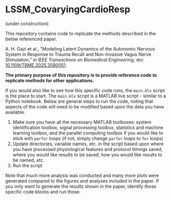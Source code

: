 # LSSM_CovaryingCardioResp
(under construction)

This repository contains code to replicate the methods described in the below referenced paper.

A. H. Gazi et al., "Modeling Latent Dynamics of the Autonomic Nervous System in Response to Trauma Recall and Non-Invasive Vagus Nerve Stimulation," in *IEEE Transactions on Biomedical Engineering*, doi: [10.1109/TBME.2025.3580051](https://doi.org/10.1109/TBME.2025.3580051).

**The primary purpose of this repository is to provide reference code to replicate methods for other applications.** 

If you would also like to see how this specific code runs, the `main.mlx` script is the place to start. The `main.mlx` script is a MATLAB live script - similar to a Python notebook. Below are general steps to run the code, noting that aspects of the code will need to be modified based upon the data you have available.

1. Make sure you have all the necessary MATLAB toolboxes: system identification toolbox, signal processing toolbox, statistics and machine learning toolbox, and the parallel computing toolbox if you would like to stick with `parfor` loops (if not, simply change `parfor` loops to `for` loops)
2. Update directories, variable names, etc. in the script based upon where you have processed physiological features and protocol timings saved, where you would like results to be saved, how you would like results to be named, etc.
3. Run the script

Note that much more analysis was conducted and many more plots were generated compared to the figures and analyses included in the paper. If you only want to generate the results shown in the paper, identify those specific code blocks and run those. 
